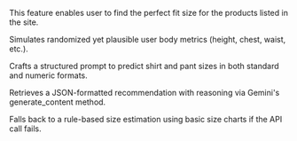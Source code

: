 This feature enables user to find the perfect fit size for the products listed in the site.

Simulates randomized yet plausible user body metrics (height, chest, waist, etc.).

Crafts a structured prompt to predict shirt and pant sizes in both standard and numeric formats.

Retrieves a JSON-formatted recommendation with reasoning via Gemini's generate_content method.

Falls back to a rule-based size estimation using basic size charts if the API call fails.


